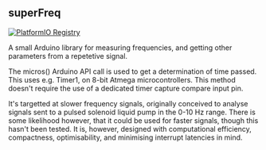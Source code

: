 ## superFreq

[![PlatformIO Registry](https://badges.registry.platformio.org/packages/nuxeh/library/superFreq.svg)](https://registry.platformio.org/libraries/nuxeh/superFreq)

A small Arduino library for measuring frequencies, and getting other parameters
from a repetetive signal.

The micros() Arduino API call is used to get a determination of time passed.
This uses e.g. Timer1, on 8-bit Atmega microcontrollers. This method doesn't
require the use of a dedicated timer capture compare input pin.

It's targetted at slower frequency signals, originally conceived to analyse
signals sent to a pulsed solenoid liquid pump in the 0-10 Hz range. There is
some likelihood however, that it could be used for faster signals, though this
hasn't been tested. It is, however, designed with computational efficiency,
compactness, optimisability, and minimising interrupt latencies in mind.

